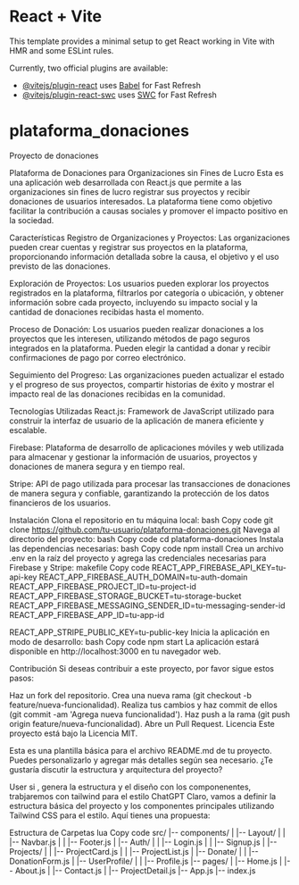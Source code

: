 # React + Vite

This template provides a minimal setup to get React working in Vite with HMR and some ESLint rules.

Currently, two official plugins are available:

- [@vitejs/plugin-react](https://github.com/vitejs/vite-plugin-react/blob/main/packages/plugin-react/README.md) uses [Babel](https://babeljs.io/) for Fast Refresh
- [@vitejs/plugin-react-swc](https://github.com/vitejs/vite-plugin-react-swc) uses [SWC](https://swc.rs/) for Fast Refresh


# plataforma_donaciones
Proyecto de donaciones

Plataforma de Donaciones para Organizaciones sin Fines de Lucro
Esta es una aplicación web desarrollada con React.js que permite a las organizaciones sin fines de lucro registrar sus proyectos y recibir donaciones de usuarios interesados. La plataforma tiene como objetivo facilitar la contribución a causas sociales y promover el impacto positivo en la sociedad.

Características
Registro de Organizaciones y Proyectos: Las organizaciones pueden crear cuentas y registrar sus proyectos en la plataforma, proporcionando información detallada sobre la causa, el objetivo y el uso previsto de las donaciones.

Exploración de Proyectos: Los usuarios pueden explorar los proyectos registrados en la plataforma, filtrarlos por categoría o ubicación, y obtener información sobre cada proyecto, incluyendo su impacto social y la cantidad de donaciones recibidas hasta el momento.

Proceso de Donación: Los usuarios pueden realizar donaciones a los proyectos que les interesen, utilizando métodos de pago seguros integrados en la plataforma. Pueden elegir la cantidad a donar y recibir confirmaciones de pago por correo electrónico.

Seguimiento del Progreso: Las organizaciones pueden actualizar el estado y el progreso de sus proyectos, compartir historias de éxito y mostrar el impacto real de las donaciones recibidas en la comunidad.

Tecnologías Utilizadas
React.js: Framework de JavaScript utilizado para construir la interfaz de usuario de la aplicación de manera eficiente y escalable.

Firebase: Plataforma de desarrollo de aplicaciones móviles y web utilizada para almacenar y gestionar la información de usuarios, proyectos y donaciones de manera segura y en tiempo real.

Stripe: API de pago utilizada para procesar las transacciones de donaciones de manera segura y confiable, garantizando la protección de los datos financieros de los usuarios.

Instalación
Clona el repositorio en tu máquina local:
bash
Copy code
git clone https://github.com/tu-usuario/plataforma-donaciones.git
Navega al directorio del proyecto:
bash
Copy code
cd plataforma-donaciones
Instala las dependencias necesarias:
bash
Copy code
npm install
Crea un archivo .env en la raíz del proyecto y agrega las credenciales necesarias para Firebase y Stripe:
makefile
Copy code
REACT_APP_FIREBASE_API_KEY=tu-api-key
REACT_APP_FIREBASE_AUTH_DOMAIN=tu-auth-domain
REACT_APP_FIREBASE_PROJECT_ID=tu-project-id
REACT_APP_FIREBASE_STORAGE_BUCKET=tu-storage-bucket
REACT_APP_FIREBASE_MESSAGING_SENDER_ID=tu-messaging-sender-id
REACT_APP_FIREBASE_APP_ID=tu-app-id

REACT_APP_STRIPE_PUBLIC_KEY=tu-public-key
Inicia la aplicación en modo de desarrollo:
bash
Copy code
npm start
La aplicación estará disponible en http://localhost:3000 en tu navegador web.

Contribución
Si deseas contribuir a este proyecto, por favor sigue estos pasos:

Haz un fork del repositorio.
Crea una nueva rama (git checkout -b feature/nueva-funcionalidad).
Realiza tus cambios y haz commit de ellos (git commit -am 'Agrega nueva funcionalidad').
Haz push a la rama (git push origin feature/nueva-funcionalidad).
Abre un Pull Request.
Licencia
Este proyecto está bajo la Licencia MIT.

Esta es una plantilla básica para el archivo README.md de tu proyecto. Puedes personalizarlo y agregar más detalles según sea necesario. ¿Te gustaría discutir la estructura y arquitectura del proyecto?

User
si , genera la estructura  y el diseño con los componenentes, trabjaremos con tailwind para el estilo
ChatGPT
Claro, vamos a definir la estructura básica del proyecto y los componentes principales utilizando Tailwind CSS para el estilo. Aquí tienes una propuesta:

Estructura de Carpetas
lua
Copy code
src/
|-- components/
|   |-- Layout/
|   |   |-- Navbar.js
|   |   |-- Footer.js
|   |-- Auth/
|   |   |-- Login.js
|   |   |-- Signup.js
|   |-- Projects/
|   |   |-- ProjectCard.js
|   |   |-- ProjectList.js
|   |-- Donate/
|   |   |-- DonationForm.js
|   |-- UserProfile/
|   |   |-- Profile.js
|-- pages/
|   |-- Home.js
|   |-- About.js
|   |-- Contact.js
|   |-- ProjectDetail.js
|-- App.js
|-- index.js